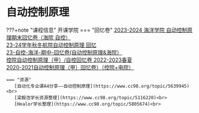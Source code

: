 # 自动控制原理

???+note "课程信息"
	开课学院
    === "回忆卷"
       [2023-2024 海洋学院 自动控制原理期末回忆卷（海院 自控）](https://www.cc98.org/topic/5801048)<br>
       [23-24学年秋冬航院自动控制原理 回忆](https://www.cc98.org/topic/5797599)<br>
       [23-自控-海洋-期中-回忆卷(自动控制原理&海院）](https://www.cc98.org/topic/5750932)<br>
       [控院自动控制原理（甲）/自控回忆卷 2022-2023春夏](https://www.cc98.org/topic/5644437/1#1)<br>
       [2020-2021自动控制原理（甲）回忆卷）（控院+电院）](https://www.cc98.org/topic/5116198/1#1)<br>
       
    === "资源"
       [自动化专业课A4分享——自动控制原理](https://www.cc98.org/topic/5639945)<br>
       [梁毅浩学长资源整理](https://www.cc98.org/topic/5116220)<br>
       [Healor学长整理](https://www.cc98.org/topic/5805674)<br>